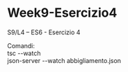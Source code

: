 # Week9-Esercizio4
S9/L4 – ES6 - Esercizio 4

Comandi:  
tsc --watch  
json-server --watch abbigliamento.json

